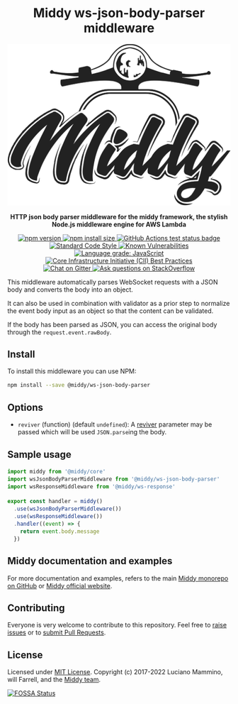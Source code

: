 <div align="center">
  <h1>Middy ws-json-body-parser middleware</h1>
  <img alt="Middy logo" src="https://raw.githubusercontent.com/middyjs/middy/main/docs/img/middy-logo.svg"/>
  <p><strong>HTTP json body parser middleware for the middy framework, the stylish Node.js middleware engine for AWS Lambda</strong></p>
<p>
  <a href="https://www.npmjs.com/package/@middy/ws-json-body-parser?activeTab=versions">
    <img src="https://badge.fury.io/js/%40middy%2Fws-json-body-parser.svg" alt="npm version" style="max-width:100%;">
  </a>
  <a href="https://packagephobia.com/result?p=@middy/ws-json-body-parser">
    <img src="https://packagephobia.com/badge?p=@middy/ws-json-body-parser" alt="npm install size" style="max-width:100%;">
  </a>
  <a href="https://github.com/middyjs/middy/actions">
    <img src="https://github.com/middyjs/middy/workflows/Tests/badge.svg" alt="GitHub Actions test status badge" style="max-width:100%;">
  </a>
  <br/>
   <a href="https://standardjs.com/">
    <img src="https://img.shields.io/badge/code_style-standard-brightgreen.svg" alt="Standard Code Style"  style="max-width:100%;">
  </a>
  <a href="https://snyk.io/test/github/middyjs/middy">
    <img src="https://snyk.io/test/github/middyjs/middy/badge.svg" alt="Known Vulnerabilities" data-canonical-src="https://snyk.io/test/github/middyjs/middy" style="max-width:100%;">
  </a>
  <a href="https://lgtm.com/projects/g/middyjs/middy/context:javascript">
    <img src="https://img.shields.io/lgtm/grade/javascript/g/middyjs/middy.svg?logo=lgtm&logoWidth=18" alt="Language grade: JavaScript" style="max-width:100%;">
  </a>
  <a href="https://bestpractices.coreinfrastructure.org/projects/5280">
    <img src="https://bestpractices.coreinfrastructure.org/projects/5280/badge" alt="Core Infrastructure Initiative (CII) Best Practices"  style="max-width:100%;">
  </a>
  <br/>
  <a href="https://gitter.im/middyjs/Lobby">
    <img src="https://badges.gitter.im/gitterHQ/gitter.svg" alt="Chat on Gitter" style="max-width:100%;">
  </a>
  <a href="https://stackoverflow.com/questions/tagged/middy?sort=Newest&uqlId=35052">
    <img src="https://img.shields.io/badge/StackOverflow-[middy]-yellow" alt="Ask questions on StackOverflow" style="max-width:100%;">
  </a>
</p>
</div>

This middleware automatically parses WebSocket requests with a JSON body and converts the body into an
object.

It can also be used in combination with validator as a prior step to normalize the
event body input as an object so that the content can be validated.

If the body has been parsed as JSON, you can access the original body through the `request.event.rawBody`.


## Install

To install this middleware you can use NPM:

```bash
npm install --save @middy/ws-json-body-parser
```


## Options

- `reviver` (function) (default `undefined`): A [reviver](https://developer.mozilla.org/en-US/docs/Web/JavaScript/Reference/Global_Objects/JSON/parse#Parameters) parameter may be passed which will be used `JSON.parse`ing the body.


## Sample usage

```javascript
import middy from '@middy/core'
import wsJsonBodyParserMiddleware from '@middy/ws-json-body-parser'
import wsResponseMiddleware from '@middy/ws-response'

export const handler = middy()
  .use(wsJsonBodyParserMiddleware())
  .use(wsResponseMiddleware())
  .handler((event) => {
    return event.body.message
  })
```


## Middy documentation and examples

For more documentation and examples, refers to the main [Middy monorepo on GitHub](https://github.com/middyjs/middy) or [Middy official website](https://middy.js.org).


## Contributing

Everyone is very welcome to contribute to this repository. Feel free to [raise issues](https://github.com/middyjs/middy/issues) or to [submit Pull Requests](https://github.com/middyjs/middy/pulls).


## License

Licensed under [MIT License](LICENSE). Copyright (c) 2017-2022 Luciano Mammino, will Farrell, and the [Middy team](https://github.com/middyjs/middy/graphs/contributors).

<a href="https://app.fossa.io/projects/git%2Bgithub.com%2Fmiddyjs%2Fmiddy?ref=badge_large">
  <img src="https://app.fossa.io/api/projects/git%2Bgithub.com%2Fmiddyjs%2Fmiddy.svg?type=large" alt="FOSSA Status"  style="max-width:100%;">
</a>
